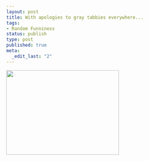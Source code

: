 ```yaml
--- 
layout: post
title: With apologies to gray tabbies everywhere...
tags: 
- Random Funniness
status: publish
type: post
published: true
meta: 
  _edit_last: "2"
---
```

<a href="http://brethorsting.com/blog/wp-content/uploads/2008/11/icahn.jpg"><img class="alignnone size-medium wp-image-807" title="icahn has cheezburger" src="http://brethorsting.com/blog/wp-content/uploads/2008/11/icahn-300x226.jpg" alt="" width="300" height="226" /></a>
